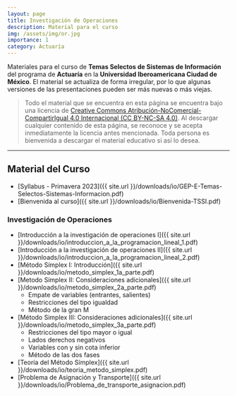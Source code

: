 ```yaml
---
layout: page
title: Investigación de Operaciones
description: Material para el curso
img: /assets/img/or.jpg
importance: 1
category: Actuaría
---
```


Materiales para el curso de **Temas Selectos de Sistemas de Información** del programa de **Actuaría** en la **Universidad Iberoamericana Ciudad de México**. El material se actualiza de forma irregular, por lo que algunas versiones de las presentaciones pueden ser más nuevas o más viejas. 

> Todo el material que se encuentra en esta página se encuentra bajo una licencia de [Creative Commons Atribución-NoComercial-CompartirIgual 4.0 Internacional (CC BY-NC-SA 4.0)](https://creativecommons.org/licenses/by-nc-sa/4.0/deed.es). Al descargar cualquier contenido de esta página, se reconoce y se acepta inmediatamente la licencia antes mencionada. Toda persona es bienvenida a descargar el material educativo si así lo desea.

---

## Material del Curso

- [Syllabus - Primavera 2023]({{ site.url }}/downloads/io/GEP-E-Temas-Selectos-Sistemas-Informacion.pdf)
- [Bienvenida al curso]({{ site.url }}/downloads/io/Bienvenida-TSSI.pdf)

### Investigación de Operaciones

- [Introducción a la investigación de operaciones I]({{ site.url }}/downloads/io/introduccion_a_la_programacion_lineal_1.pdf)
- [Introducción a la investigación de operaciones II]({{ site.url }}/downloads/io/introduccion_a_la_programacion_lineal_2.pdf)
- [Método Símplex I: Introducción]({{ site.url }}/downloads/io/metodo_simplex_1a_parte.pdf)
- [Metodo Símplex II: Consideraciones adicionales]({{ site.url }}/downloads/io/metodo_simplex_2a_parte.pdf)
    - Empate de variables (entrantes, salientes)
    - Restricciones del tipo igualdad
    - Método de la gran M
- [Método Simplex III: Consideraciones adicionales]({{ site.url }}/downloads/io/metodo_simplex_3a_parte.pdf)
    - Restricciones del tipo mayor o igual
    - Lados derechos negativos
    - Variables con y sin cota inferior
    - Método de las dos fases
- [Teoría del Método Símplex]({{ site.url }}/downloads/io/teoria_metodo_simplex.pdf)
- [Problema de Asignación y Transporte]({{ site.url }}/downloads/io/Problema_de_transporte_asignacion.pdf)